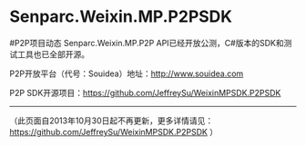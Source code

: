 Senparc.Weixin.MP.P2PSDK
================

#P2P项目动态
Senparc.Weixin.MP.P2P API已经开放公测，C#版本的SDK和测试工具也已全部开源。


P2P开放平台（代号：Souidea）地址：http://www.souidea.com

P2P SDK开源项目：https://github.com/JeffreySu/WeixinMPSDK.P2PSDK

------------------
（此页面自2013年10月30日起不再更新，更多详情请见：https://github.com/JeffreySu/WeixinMPSDK.P2PSDK ）
